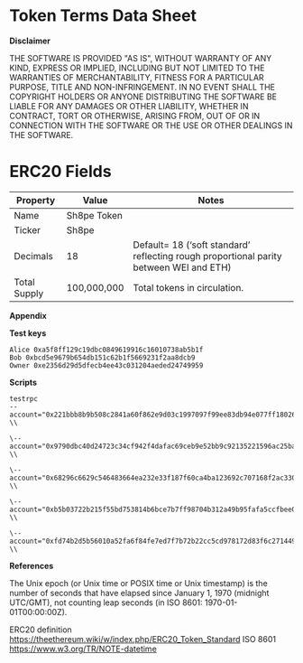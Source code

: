 # Token Terms Data Sheet

**Disclaimer**

THE SOFTWARE IS PROVIDED "AS IS", WITHOUT WARRANTY OF ANY KIND, EXPRESS OR
IMPLIED, INCLUDING BUT NOT LIMITED TO THE WARRANTIES OF MERCHANTABILITY, FITNESS
FOR A PARTICULAR PURPOSE, TITLE AND NON-INFRINGEMENT. IN NO EVENT SHALL THE
COPYRIGHT HOLDERS OR ANYONE DISTRIBUTING THE SOFTWARE BE LIABLE FOR ANY DAMAGES
OR OTHER LIABILITY, WHETHER IN CONTRACT, TORT OR OTHERWISE, ARISING FROM, OUT OF
OR IN CONNECTION WITH THE SOFTWARE OR THE USE OR OTHER DEALINGS IN THE SOFTWARE.

ERC20 Fields
============

| **Property** | **Value**   | **Notes**                                                                              |
|--------------|-------------|----------------------------------------------------------------------------------------|
| Name         | Sh8pe Token |                                                                                        |
| Ticker       | Sh8pe       |                                                                                        |
| Decimals     | 18          | Default= 18 (‘soft standard’ reflecting rough proportional parity between WEI and ETH) |
| Total Supply | 100,000,000 | Total tokens in circulation.         |


**Appendix**

**Test keys**

```
Alice 0xa5f8ff129c19dbc0849619916c16010738ab5b1f
Bob 0xbcd5e9679b654db151c62b1f5669231f2aa8dcb9
Owner 0xe2356d29d5dfecb4ee43c031204aeded24749959
```

**Scripts**

```
testrpc
--account="0x221bbb8b9b508c2841a60f862e9d03c1997097f99ee83db94e077ff180265247,500000000000000000000000"
\\

\--account="0x9790dbc40d24723c34cf942f4dafac69ceb9e52bb9c92135221596ac25ba4270,500000000000000000000000"
\\

\--account="0x68296c6629c546483664ea232e33f187f60ca4ba123692c707168f2ac330dacf,500000000000000000000000"
\\

\--account="0xb5b03722b215f55bd753814b6bce7b7ff98704b312a49b95fafa5ccfbee08ab9,500000000000000000000000"
\\

\--account="0xfd74b2d5b56010a52fa6f84fe7ed7f7b72b22cc5cd978172d83f6c27144996ae,500000000000000000000000"
\\
```

**References**

The Unix epoch (or Unix time or POSIX time or Unix timestamp) is the number of
seconds that have elapsed since January 1, 1970 (midnight UTC/GMT), not counting
leap seconds (in ISO 8601: 1970-01-01T00:00:00Z).

ERC20 definition <https://theethereum.wiki/w/index.php/ERC20_Token_Standard>
ISO 8601 <https://www.w3.org/TR/NOTE-datetime>